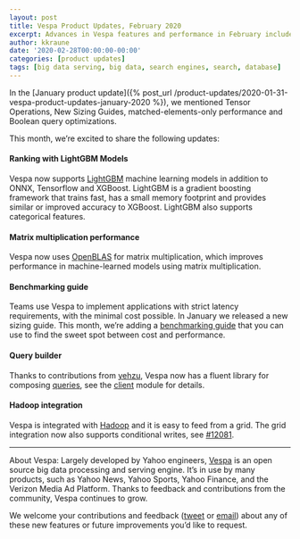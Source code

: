 ```yaml
---
layout: post
title: Vespa Product Updates, February 2020
excerpt: Advances in Vespa features and performance in February include LightGBM support, improved tensor performance, benchmarking guide and query builder library
author: kkraune
date: '2020-02-28T00:00:00-00:00'
categories: [product updates]
tags: [big data serving, big data, search engines, search, database]
---
```


In the [January product update]({% post_url /product-updates/2020-01-31-vespa-product-updates-january-2020 %}),
we mentioned Tensor Operations, New Sizing Guides, matched-elements-only performance and Boolean query optimizations.

This month, we’re excited to share the following updates:


#### Ranking with LightGBM Models
Vespa now supports [LightGBM](https://docs.vespa.ai/documentation/lightgbm.html) machine learning models
in addition to ONNX, Tensorflow and XGBoost.
LightGBM is a gradient boosting framework that trains fast, has a small memory footprint and provides similar or improved accuracy to XGBoost. LightGBM also supports categorical features.


#### Matrix multiplication performance
Vespa now uses [OpenBLAS](https://www.openblas.net/) for matrix multiplication,
which improves performance in machine-learned models using matrix multiplication.


#### Benchmarking guide
Teams use Vespa to implement applications with strict latency requirements, with the minimal cost possible.
In January we released a new sizing guide.
This month, we’re adding a [benchmarking guide](https://docs.vespa.ai/documentation/performance/vespa-benchmarking.html)
that you can use to find the sweet spot between cost and performance.


#### Query builder
Thanks to contributions from [yehzu](https://github.com/vespa-engine/vespa/commits?author=yehzu),
Vespa now has a fluent library for composing [queries](https://docs.vespa.ai/documentation/query-language.html),
see the [client](https://github.com/vespa-engine/vespa/tree/master/client) module for details.


#### Hadoop integration
Vespa is integrated with [Hadoop](https://docs.vespa.ai/documentation/feed-using-hadoop-pig-oozie.html) and it is easy to feed from a grid.
The grid integration now also supports conditional writes, see [#12081](https://github.com/vespa-engine/vespa/pull/12081). 


___
About Vespa: Largely developed by Yahoo engineers,
[Vespa](https://github.com/vespa-engine/vespa) is an open source big data processing and serving engine.
It’s in use by many products, such as Yahoo News, Yahoo Sports, Yahoo Finance, and the Verizon Media Ad Platform.
Thanks to feedback and contributions from the community, Vespa continues to grow.

We welcome your contributions and feedback ([tweet](https://twitter.com/vespaengine)
or [email](mailto:info@vespa.ai)) about any of these new features or future improvements you’d like to request.
